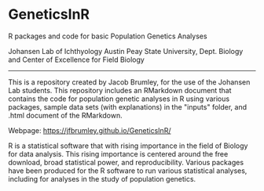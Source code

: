 # GeneticsInR
R packages and code for basic Population Genetics Analyses

Johansen Lab of Ichthyology Austin Peay State University, Dept. Biology and Center of Excellence for Field Biology

-----------------------------------------------------------------------------

This is a repository created by Jacob Brumley, for the use of the Johansen Lab students. This repository includes an RMarkdown document that contains the code for population genetic analyses in R using various packages, sample data sets (with explanations) in the "inputs" folder, and .html document of the RMarkdown.

Webpage: https://jfbrumley.github.io/GeneticsInR/

R is a statistical software that with rising importance in the field of Biology for data analysis. This rising importance is centered around the free download, broad statistical power, and reproducibility. Various packages have been produced for the R software to run various statistical analyses, including for analyses in the study of population genetics.